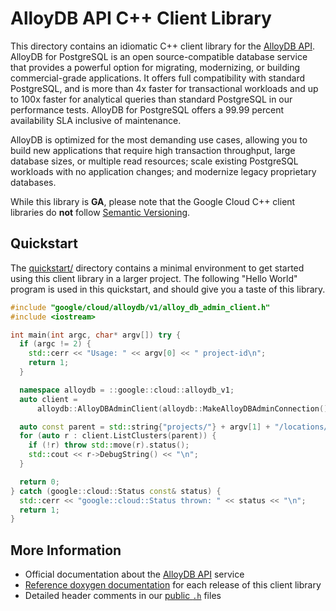 # AlloyDB API C++ Client Library

This directory contains an idiomatic C++ client library for the
[AlloyDB API][cloud-service-docs]. AlloyDB for PostgreSQL is an open
source-compatible database service that provides a powerful option for
migrating, modernizing, or building commercial-grade applications. It offers
full compatibility with standard PostgreSQL, and is more than 4x faster for
transactional workloads and up to 100x faster for analytical queries than
standard PostgreSQL in our performance tests. AlloyDB for PostgreSQL offers a
99.99 percent availability SLA inclusive of maintenance.

AlloyDB is optimized for the most demanding use cases, allowing you to build
new applications that require high transaction throughput, large database sizes,
or multiple read resources; scale existing PostgreSQL workloads with no
application changes; and modernize legacy proprietary databases.

While this library is **GA**, please note that the Google Cloud C++ client
libraries do **not** follow [Semantic Versioning](https://semver.org/).

## Quickstart

The [quickstart/](quickstart/README.md) directory contains a minimal environment
to get started using this client library in a larger project. The following
"Hello World" program is used in this quickstart, and should give you a taste of
this library.

<!-- inject-quickstart-start -->

```cc
#include "google/cloud/alloydb/v1/alloy_db_admin_client.h"
#include <iostream>

int main(int argc, char* argv[]) try {
  if (argc != 2) {
    std::cerr << "Usage: " << argv[0] << " project-id\n";
    return 1;
  }

  namespace alloydb = ::google::cloud::alloydb_v1;
  auto client =
      alloydb::AlloyDBAdminClient(alloydb::MakeAlloyDBAdminConnection());

  auto const parent = std::string{"projects/"} + argv[1] + "/locations/-";
  for (auto r : client.ListClusters(parent)) {
    if (!r) throw std::move(r).status();
    std::cout << r->DebugString() << "\n";
  }

  return 0;
} catch (google::cloud::Status const& status) {
  std::cerr << "google::cloud::Status thrown: " << status << "\n";
  return 1;
}
```

<!-- inject-quickstart-end -->

## More Information

- Official documentation about the [AlloyDB API][cloud-service-docs] service
- [Reference doxygen documentation][doxygen-link] for each release of this
  client library
- Detailed header comments in our [public `.h`][source-link] files

[cloud-service-docs]: https://cloud.google.com/alloydb
[doxygen-link]: https://googleapis.dev/cpp/google-cloud-alloydb/latest/
[source-link]: https://github.com/googleapis/google-cloud-cpp/tree/main/google/cloud/alloydb
